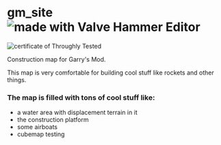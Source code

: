# gm_site ![made with Valve Hammer Editor](https://img.shields.io/badge/made%20with-Valve%20Hammer%20Editor-orange)
![certificate of Throughly Tested](https://img.shields.io/badge/Certificate%20of-Throughly%20Tested-blue)

Construction map for Garry's Mod.

This map is very comfortable for building cool stuff like rockets and other things.

### The map is filled with tons of cool stuff like: 

* a water area with displacement terrain in it 
* the construction platform 
* some airboats 
* cubemap testing

